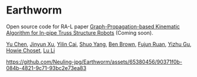 # Earthworm

Open source code for RA-L paper [Graph-Propagation-based Kinematic Algorithm for In-pipe Truss Structure Robots](https://ieeexplore.ieee.org/abstract/document/10494897) (Coming soon).

[Yu Chen](https://neuling-jpg.github.io/yuchen.github.io/), [Jinyun Xu](https://www.ri.cmu.edu/ri-people/jinyun-xu/), [Yilin Cai](https://missinglight.github.io/), [Shuo Yang](https://shuoyangrobotics.github.io/), [Ben Brown](https://www.cs.cmu.edu/~hbb/), [Fujun Ruan](https://fujunruan.com/), [Yizhu Gu](https://www.ri.cmu.edu/ri-people/yizhu-gu/), [Howie Choset](https://www.cs.cmu.edu/~choset/), [Lu Li](https://www.ri.cmu.edu/ri-people/lu-li/)




https://github.com/Neuling-jpg/Earthworm/assets/65380456/90371f0b-084b-4821-9c71-93bc2e73ea83

